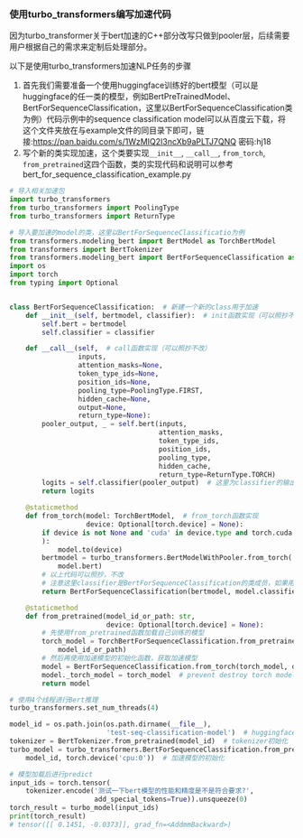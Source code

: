 
###  使用turbo_transformers编写加速代码
因为turbo_transformer关于bert加速的C++部分改写只做到pooler层，后续需要用户根据自己的需求来定制后处理部分。

以下是使用turbo_transformers加速NLP任务的步骤

1. 首先我们需要准备一个使用huggingface训练好的bert模型（可以是huggingface的任一类的模型，例如BertPreTrainedModel、BertForSequenceClassification，这里以BertForSequenceClassification类为例）代码示例中的sequence classification model可以从百度云下载，将这个文件夹放在与example文件的同目录下即可，链接:https://pan.baidu.com/s/1WzMIQ2I3ncXb9aPLTJ7QNQ  密码:hj18
2. 写个新的类实现加速，这个类要实现`__init__`, `__call__`, `from_torch`, `from_pretrained`这四个函数，类的实现代码和说明可以参考bert_for_sequence_classification_example.py

```python
# 导入相关加速包
import turbo_transformers
from turbo_transformers import PoolingType
from turbo_transformers import ReturnType

# 导入要加速的model的类，这里以BertForSequenceClassificatio为例
from transformers.modeling_bert import BertModel as TorchBertModel
from transformers import BertTokenizer
from transformers.modeling_bert import BertForSequenceClassification as TorchBertForSequenceClassification
import os
import torch
from typing import Optional


class BertForSequenceClassification:  # 新建一个新的class用于加速
    def __init__(self, bertmodel, classifier):  # init函数实现（可以照抄不改）
        self.bert = bertmodel
        self.classifier = classifier

    def __call__(self,  # call函数实现（可以照抄不改）
                 inputs,
                 attention_masks=None,
                 token_type_ids=None,
                 position_ids=None,
                 pooling_type=PoolingType.FIRST,
                 hidden_cache=None,
                 output=None,
                 return_type=None):
        pooler_output, _ = self.bert(inputs,
                                     attention_masks,
                                     token_type_ids,
                                     position_ids,
                                     pooling_type,
                                     hidden_cache,
                                     return_type=ReturnType.TORCH)
        logits = self.classifier(pooler_output)  # 这里为classifier的输出，若用户要输出其他类型，可以在这之后自定义
        return logits

    @staticmethod
    def from_torch(model: TorchBertModel,  # from_torch函数实现
                   device: Optional[torch.device] = None):
        if device is not None and 'cuda' in device.type and torch.cuda.is_available(
        ):
            model.to(device)
        bertmodel = turbo_transformers.BertModelWithPooler.from_torch(
            model.bert)
        # 以上代码可以照抄，不改
        # 注意这里classifier是BertForSequenceClassification的类成员，如果用户如果自定义了其他成员，需要在这里进行相应的修改
        return BertForSequenceClassification(bertmodel, model.classifier)

    @staticmethod
    def from_pretrained(model_id_or_path: str,
                        device: Optional[torch.device] = None):
        # 先使用from_pretrained函数加载自己训练的模型
        torch_model = TorchBertForSequenceClassification.from_pretrained(
            model_id_or_path)
        # 然后再使用加速模型的初始化函数，获取加速模型
        model = BertForSequenceClassification.from_torch(torch_model, device)
        model._torch_model = torch_model  # prevent destroy torch model.
        return model

# 使用4个线程进行Bert推理
turbo_transformers.set_num_threads(4)

model_id = os.path.join(os.path.dirname(__file__),
                        'test-seq-classification-model')  # huggingface的模型的路径
tokenizer = BertTokenizer.from_pretrained(model_id)  # tokenizer初始化
turbo_model = turbo_transformers.BertForSequenceClassification.from_pretrained(
    model_id, torch.device('cpu:0'))  # 加速模型的初始化

# 模型加载后进行predict
input_ids = torch.tensor(
    tokenizer.encode('测试一下bert模型的性能和精度是不是符合要求?',
                     add_special_tokens=True)).unsqueeze(0)
torch_result = turbo_model(input_ids)
print(torch_result)
# tensor([[ 0.1451, -0.0373]], grad_fn=<AddmmBackward>)
```
